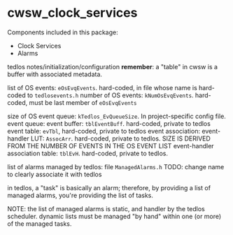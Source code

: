 # cwsw_clock_services

Components included in this package:
- Clock Services
- Alarms


tedlos notes/initialization/configuration
**remember**: a "table" in cwsw is a buffer with associated metadata.

list of OS events:      `eOsEvqEvents`. hard-coded, in file whose name is hard-coded to `tedlosevents.h`
    number of OS events:    `kNumOsEvqEvents`. hard-coded, must be last member of `eOsEvqEvents`

size of OS event queue: `kTedlos_EvQueueSize`. In project-specific config file.
event queue:
    event buffer:   `tblEventBuff`. hard-coded, private to tedlos
    event table:    `evTbl`, hard-coded, private to tedlos
event association:
    event-handler LUT:  `AssocArr`. hard-coded, private to tedlos. SIZE IS DERIVED FROM THE NUMBER OF EVENTS IN THE OS EVENT LIST
    event-handler association table: `tblEvH`. hard-coded, private to tedlos.

list of alarms managed by tedlos: file `ManagedAlarms.h` 
    TODO: change name to clearly associate it with tedlos

in tedlos, a "task" is basically an alarm; therefore, by providing a list of managed alarms, you're providing the list of tasks.

NOTE: the list of managed alarms is static, and handler by the tedlos scheduler.
    dynamic lists must be managed "by hand" within one (or more) of the managed tasks.

